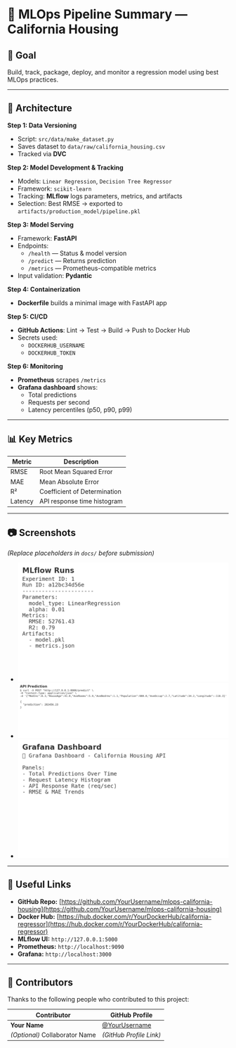 # 📄 MLOps Pipeline Summary — California Housing

## 📌 Goal
Build, track, package, deploy, and monitor a regression model using best MLOps practices.

---

## 🔧 Architecture

**Step 1: Data Versioning**
- Script: `src/data/make_dataset.py`
- Saves dataset to `data/raw/california_housing.csv`
- Tracked via **DVC**

**Step 2: Model Development & Tracking**
- Models: `Linear Regression`, `Decision Tree Regressor`
- Framework: `scikit-learn`
- Tracking: **MLflow** logs parameters, metrics, and artifacts
- Selection: Best RMSE → exported to `artifacts/production_model/pipeline.pkl`

**Step 3: Model Serving**
- Framework: **FastAPI**
- Endpoints:
  - `/health` — Status & model version
  - `/predict` — Returns prediction
  - `/metrics` — Prometheus-compatible metrics
- Input validation: **Pydantic**

**Step 4: Containerization**
- **Dockerfile** builds a minimal image with FastAPI app

**Step 5: CI/CD**
- **GitHub Actions**: Lint → Test → Build → Push to Docker Hub
- Secrets used:
  - `DOCKERHUB_USERNAME`
  - `DOCKERHUB_TOKEN`

**Step 6: Monitoring**
- **Prometheus** scrapes `/metrics`
- **Grafana dashboard** shows:
  - Total predictions
  - Requests per second
  - Latency percentiles (p50, p90, p99)

---

## 📊 Key Metrics

| Metric  | Description                       |
|---------|-----------------------------------|
| RMSE    | Root Mean Squared Error           |
| MAE     | Mean Absolute Error               |
| R²      | Coefficient of Determination      |
| Latency | API response time histogram       |

---

## 📷 Screenshots
*(Replace placeholders in `docs/` before submission)*

- ![MLflow UI](docs/mlflow_runs.png)
- ![API Prediction](docs/api_predict.png)
- ![Grafana Dashboard](docs/grafana_dashboard.png)

---

## 🔗 Useful Links
- **GitHub Repo:** [https://github.com/YourUsername/mlops-california-housing](https://github.com/YourUsername/mlops-california-housing)
- **Docker Hub:** [https://hub.docker.com/r/YourDockerHub/california-regressor](https://hub.docker.com/r/YourDockerHub/california-regressor)
- **MLflow UI:** `http://127.0.0.1:5000`
- **Prometheus:** `http://localhost:9090`
- **Grafana:** `http://localhost:3000`

---

## 👥 Contributors
Thanks to the following people who contributed to this project:

| Contributor | GitHub Profile |
|-------------|----------------|
| **Your Name** | [@YourUsername](https://github.com/YourUsername) |
| *(Optional)* Collaborator Name | *(GitHub Profile Link)* |
